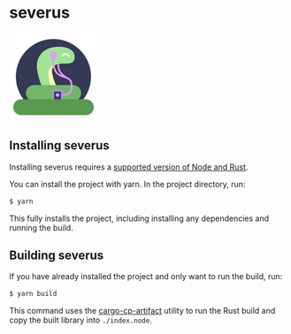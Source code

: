 # severus

<img src="assets/icon.png" alt="icon" width="160" height="160" />

## Installing severus

Installing severus requires a [supported version of Node and Rust](https://github.com/neon-bindings/neon#platform-support).

You can install the project with yarn. In the project directory, run:

```sh
$ yarn
```

This fully installs the project, including installing any dependencies and running the build.

## Building severus

If you have already installed the project and only want to run the build, run:

```sh
$ yarn build
```

This command uses the [cargo-cp-artifact](https://github.com/neon-bindings/cargo-cp-artifact) utility to run the Rust build and copy the built library into `./index.node`.

